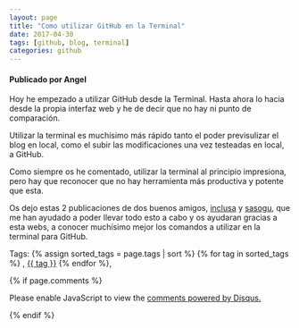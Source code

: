 ```yaml
---
layout: page
title: "Como utilizar GitHub en la Terminal"
date: 2017-04-30
tags: [github, blog, terminal]
categories: github
---
```

#### Publicado por Angel

Hoy he empezado a utilizar GitHub desde la Terminal. Hasta ahora lo hacia desde la propia interfaz web y he de decir que no hay ni punto de comparación.  

Utilizar la terminal es muchísimo más rápido tanto el poder previsulizar el blog en local, como el subir las modificaciones una vez testeadas en local, a GitHub.  

Como siempre os he comentado, utilizar la terminal al principio impresiona, pero hay que reconocer que no hay herramienta más productiva y potente que esta.  

Os dejo estas 2 publicaciones de dos buenos amigos, [inclusa](http://inclusa.github.io/2016/03/30/GIT-Principals-comandaments-que-utilitze.html) y [sasogu](https://sasogu.github.io/2017/04/29/github.html), que me han ayudado a poder llevar todo esto a cabo y os ayudaran gracias a esta webs, a conocer muchísimo mejor los comandos a utilizar en la terminal para GitHub.




<!-- -------------------------------------Aquí abajo los comentarios -------------------------------------------  -->
Tags: {% assign sorted_tags = page.tags | sort %} {% for tag in sorted_tags %} , <span class="tag"><a href="/tag#{{ tag }}">{{ tag }}</a></span> {% endfor %},


{% if page.comments %}
<div id="disqus_thread"></div>
<script>

/**
*  RECOMMENDED CONFIGURATION VARIABLES: EDIT AND UNCOMMENT THE SECTION BELOW TO INSERT DYNAMIC VALUES FROM YOUR PLATFORM OR CMS.
*  LEARN WHY DEFINING THESE VARIABLES IS IMPORTANT: https://disqus.com/admin/universalcode/#configuration-variables*/
/*
var disqus_config = function () {
this.page.url = PAGE_URL;  // Replace PAGE_URL with your page's canonical URL variable
this.page.identifier = PAGE_IDENTIFIER; // Replace PAGE_IDENTIFIER with your page's unique identifier variable
};
*/
(function() { // DON'T EDIT BELOW THIS LINE
var d = document, s = d.createElement('script');
s.src = 'https://https-angelbcn-github-io-ugeek.disqus.com/embed.js';
s.setAttribute('data-timestamp', +new Date());
(d.head || d.body).appendChild(s);
})();
</script>
<noscript>Please enable JavaScript to view the <a href="https://disqus.com/?ref_noscript">comments powered by Disqus.</a></noscript>

{% endif %}

<script id="dsq-count-scr" src="//https-angelbcn-github-io-ugeek.disqus.com/count.js" async></script>
